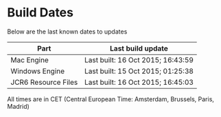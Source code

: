 # Build Dates

Below are the last known dates to updates

Part | Last build update
-----|-----
Mac Engine | Last built: 16 Oct 2015; 16:43:59
Windows Engine | Last built: 15 Oct 2015; 01:25:38
JCR6 Resource Files | Last built: 16 Oct 2015; 16:45:03
All times are in CET (Central European Time: Amsterdam, Brussels, Paris, Madrid)



